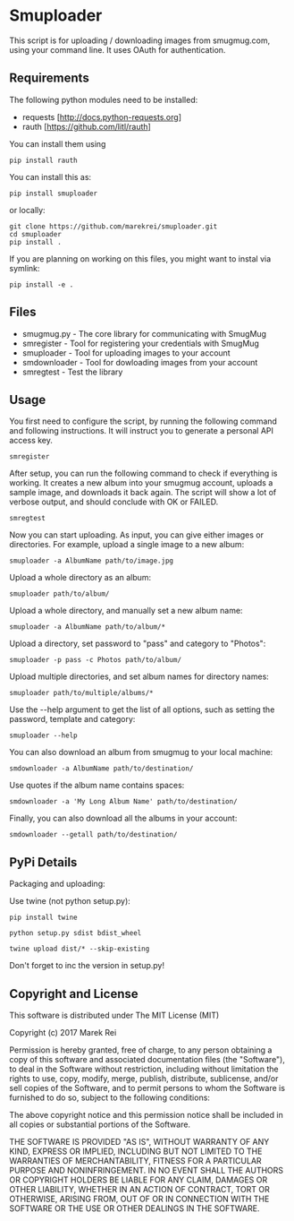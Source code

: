 Smuploader
===========

This script is for uploading / downloading images from smugmug.com, using your command line. It uses OAuth for authentication.


Requirements
------------

The following python modules need to be installed:

* requests [http://docs.python-requests.org]
* rauth [https://github.com/litl/rauth]

You can install them using

	pip install rauth

You can install this as:
    
	pip install smuploader
	
or locally:

    git clone https://github.com/marekrei/smuploader.git
	cd smuploader
	pip install .
	
If you are planning on working on this files, you might want to instal
via symlink:

    pip install -e .


Files
-----

* smugmug.py - The core library for communicating with SmugMug
* smregister - Tool for registering your credentials with SmugMug
* smuploader - Tool for uploading images to your account
* smdownloader - Tool for dowloading images from your account
* smregtest - Test the library

Usage
-----

You first need to configure the script, by running the following command and following instructions. It will instruct you to generate a personal API access key.

	smregister

After setup, you can run the following command to check if everything is working. It creates a new album into your smugmug account, uploads a sample image, and downloads it back again. The script will show a lot of verbose output, and should conclude with OK or FAILED.

	smregtest

Now you can start uploading. As input, you can give either images or directories. For example, upload a single image to a new album:

	smuploader -a AlbumName path/to/image.jpg

Upload a whole directory as an album:

	smuploader path/to/album/

Upload a whole directory, and manually set a new album name:

	smuploader -a AlbumName path/to/album/*
	
Upload a directory, set password to "pass" and category to "Photos":

	smuploader -p pass -c Photos path/to/album/

Upload multiple directories, and set album names for directory names:

	smuploader path/to/multiple/albums/*

Use the --help argument to get the list of all options, such as setting the password, template and category:

	smuploader --help

You can also download an album from smugmug to your local machine:

	smdownloader -a AlbumName path/to/destination/

Use quotes if the album name contains spaces:

	smdownloader -a 'My Long Album Name' path/to/destination/

Finally, you can also download all the albums in your account:

	smdownloader --getall path/to/destination/

PyPi Details
------------
Packaging and uploading:

Use twine (not python setup.py):
	
	pip install twine
	
	python setup.py sdist bdist_wheel
	
	twine upload dist/* --skip-existing
	
Don't forget to inc the version in setup.py!

Copyright and License
---------------------

This software is distributed under The MIT License (MIT)

Copyright (c) 2017 Marek Rei

Permission is hereby granted, free of charge, to any person obtaining a copy
of this software and associated documentation files (the "Software"), to deal
in the Software without restriction, including without limitation the rights
to use, copy, modify, merge, publish, distribute, sublicense, and/or sell
copies of the Software, and to permit persons to whom the Software is
furnished to do so, subject to the following conditions:

The above copyright notice and this permission notice shall be included in all
copies or substantial portions of the Software.

THE SOFTWARE IS PROVIDED "AS IS", WITHOUT WARRANTY OF ANY KIND, EXPRESS OR
IMPLIED, INCLUDING BUT NOT LIMITED TO THE WARRANTIES OF MERCHANTABILITY,
FITNESS FOR A PARTICULAR PURPOSE AND NONINFRINGEMENT. IN NO EVENT SHALL THE
AUTHORS OR COPYRIGHT HOLDERS BE LIABLE FOR ANY CLAIM, DAMAGES OR OTHER
LIABILITY, WHETHER IN AN ACTION OF CONTRACT, TORT OR OTHERWISE, ARISING FROM,
OUT OF OR IN CONNECTION WITH THE SOFTWARE OR THE USE OR OTHER DEALINGS IN THE
SOFTWARE.

